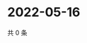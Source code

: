 # 2022-05-16

共 0 条

<!-- BEGIN WEIBO -->
<!-- 最后更新时间 Mon May 16 2022 13:18:23 GMT+0800 (China Standard Time) -->

<!-- END WEIBO -->
